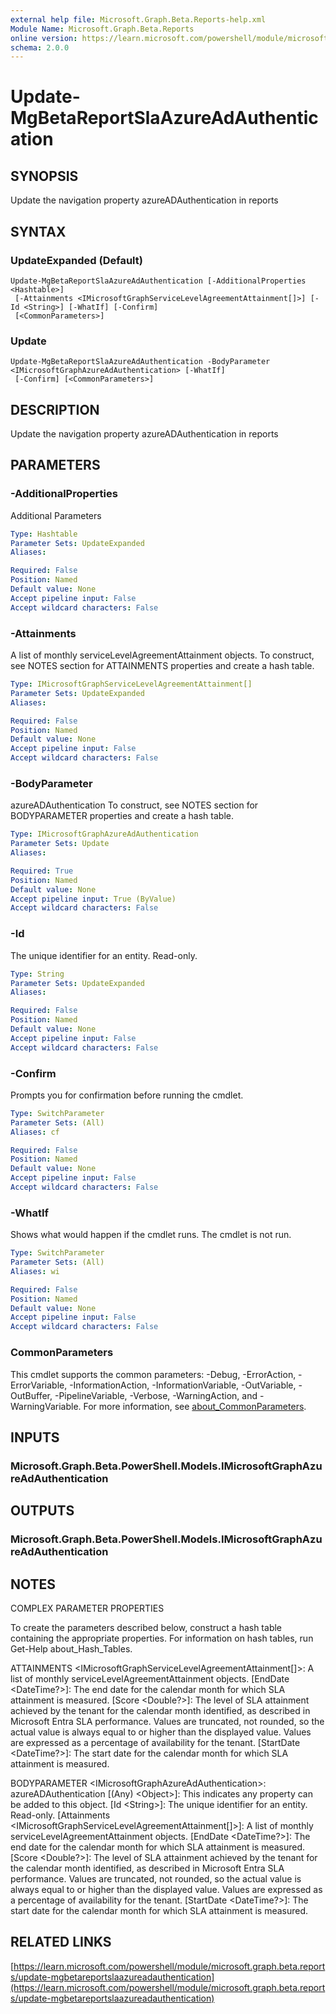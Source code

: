 ```yaml
---
external help file: Microsoft.Graph.Beta.Reports-help.xml
Module Name: Microsoft.Graph.Beta.Reports
online version: https://learn.microsoft.com/powershell/module/microsoft.graph.beta.reports/update-mgbetareportslaazureadauthentication
schema: 2.0.0
---
```


# Update-MgBetaReportSlaAzureAdAuthentication

## SYNOPSIS
Update the navigation property azureADAuthentication in reports

## SYNTAX

### UpdateExpanded (Default)
```
Update-MgBetaReportSlaAzureAdAuthentication [-AdditionalProperties <Hashtable>]
 [-Attainments <IMicrosoftGraphServiceLevelAgreementAttainment[]>] [-Id <String>] [-WhatIf] [-Confirm]
 [<CommonParameters>]
```

### Update
```
Update-MgBetaReportSlaAzureAdAuthentication -BodyParameter <IMicrosoftGraphAzureAdAuthentication> [-WhatIf]
 [-Confirm] [<CommonParameters>]
```

## DESCRIPTION
Update the navigation property azureADAuthentication in reports

## PARAMETERS

### -AdditionalProperties
Additional Parameters

```yaml
Type: Hashtable
Parameter Sets: UpdateExpanded
Aliases:

Required: False
Position: Named
Default value: None
Accept pipeline input: False
Accept wildcard characters: False
```

### -Attainments
A list of monthly serviceLevelAgreementAttainment objects.
To construct, see NOTES section for ATTAINMENTS properties and create a hash table.

```yaml
Type: IMicrosoftGraphServiceLevelAgreementAttainment[]
Parameter Sets: UpdateExpanded
Aliases:

Required: False
Position: Named
Default value: None
Accept pipeline input: False
Accept wildcard characters: False
```

### -BodyParameter
azureADAuthentication
To construct, see NOTES section for BODYPARAMETER properties and create a hash table.

```yaml
Type: IMicrosoftGraphAzureAdAuthentication
Parameter Sets: Update
Aliases:

Required: True
Position: Named
Default value: None
Accept pipeline input: True (ByValue)
Accept wildcard characters: False
```

### -Id
The unique identifier for an entity.
Read-only.

```yaml
Type: String
Parameter Sets: UpdateExpanded
Aliases:

Required: False
Position: Named
Default value: None
Accept pipeline input: False
Accept wildcard characters: False
```

### -Confirm
Prompts you for confirmation before running the cmdlet.

```yaml
Type: SwitchParameter
Parameter Sets: (All)
Aliases: cf

Required: False
Position: Named
Default value: None
Accept pipeline input: False
Accept wildcard characters: False
```

### -WhatIf
Shows what would happen if the cmdlet runs.
The cmdlet is not run.

```yaml
Type: SwitchParameter
Parameter Sets: (All)
Aliases: wi

Required: False
Position: Named
Default value: None
Accept pipeline input: False
Accept wildcard characters: False
```

### CommonParameters
This cmdlet supports the common parameters: -Debug, -ErrorAction, -ErrorVariable, -InformationAction, -InformationVariable, -OutVariable, -OutBuffer, -PipelineVariable, -Verbose, -WarningAction, and -WarningVariable. For more information, see [about_CommonParameters](http://go.microsoft.com/fwlink/?LinkID=113216).

## INPUTS

### Microsoft.Graph.Beta.PowerShell.Models.IMicrosoftGraphAzureAdAuthentication
## OUTPUTS

### Microsoft.Graph.Beta.PowerShell.Models.IMicrosoftGraphAzureAdAuthentication
## NOTES
COMPLEX PARAMETER PROPERTIES

To create the parameters described below, construct a hash table containing the appropriate properties.
For information on hash tables, run Get-Help about_Hash_Tables.

ATTAINMENTS \<IMicrosoftGraphServiceLevelAgreementAttainment\[\]\>: A list of monthly serviceLevelAgreementAttainment objects.
  \[EndDate \<DateTime?\>\]: The end date for the calendar month for which SLA attainment is measured.
  \[Score \<Double?\>\]: The level of SLA attainment achieved by the tenant for the calendar month identified, as described in Microsoft Entra SLA performance.
Values are truncated, not rounded, so the actual value is always equal to or higher than the displayed value.
Values are expressed as a percentage of availability for the tenant.
  \[StartDate \<DateTime?\>\]: The start date for the calendar month for which SLA attainment is measured.

BODYPARAMETER \<IMicrosoftGraphAzureAdAuthentication\>: azureADAuthentication
  \[(Any) \<Object\>\]: This indicates any property can be added to this object.
  \[Id \<String\>\]: The unique identifier for an entity.
Read-only.
  \[Attainments \<IMicrosoftGraphServiceLevelAgreementAttainment\[\]\>\]: A list of monthly serviceLevelAgreementAttainment objects.
    \[EndDate \<DateTime?\>\]: The end date for the calendar month for which SLA attainment is measured.
    \[Score \<Double?\>\]: The level of SLA attainment achieved by the tenant for the calendar month identified, as described in Microsoft Entra SLA performance.
Values are truncated, not rounded, so the actual value is always equal to or higher than the displayed value.
Values are expressed as a percentage of availability for the tenant.
    \[StartDate \<DateTime?\>\]: The start date for the calendar month for which SLA attainment is measured.

## RELATED LINKS

[https://learn.microsoft.com/powershell/module/microsoft.graph.beta.reports/update-mgbetareportslaazureadauthentication](https://learn.microsoft.com/powershell/module/microsoft.graph.beta.reports/update-mgbetareportslaazureadauthentication)



